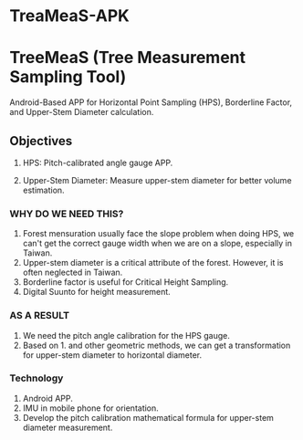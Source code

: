 # TreaMeaS-APK
# TreeMeaS (Tree Measurement Sampling Tool)
Android-Based APP for Horizontal Point Sampling (HPS), Borderline Factor, and Upper-Stem Diameter calculation.

## Objectives
1. HPS: Pitch-calibrated angle gauge APP.

2. Upper-Stem Diameter: Measure upper-stem diameter for better volume estimation.

### WHY DO WE NEED THIS? 
1. Forest mensuration usually face the slope problem when doing HPS, we can't get the correct gauge width when we are on a slope, especially in Taiwan.
2. Upper-stem diameter is a critical attribute of the forest. However, it is often neglected in Taiwan.
3. Borderline factor is useful for Critical Height Sampling.
4. Digital Suunto for height measurement.

### AS A RESULT
1. We need the pitch angle calibration for the HPS gauge.
2. Based on 1. and other geometric methods, we can get a transformation for upper-stem diameter to horizontal diameter.

### Technology
1. Android APP.
2. IMU in mobile phone for orientation.
3. Develop the pitch calibration mathematical formula for upper-stem diameter measurement.
